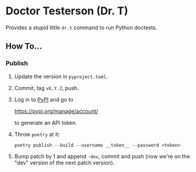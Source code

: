 Doctor Testerson (Dr. T)
==============================================================================

Provides a stupid little `dr.t` command to run Python doctests.

How To...
------------------------------------------------------------------------------

### Publish ###

1.  Update the version in `pyproject.toml`.
    
2.  Commit, tag `vX.Y.Z`, push.
    
3.  Log in to [PyPI](https://pypi.org) and go to
    
    https://pypi.org/manage/account/
    
    to generate an API token.
    
4.  Throw `poetry` at it:
    
        poetry publish --build --username __token__ --password <token>
    
5.  Bump patch by 1 and append `-dev`, commit and push (now we're on the "dev"
    version of the next patch version).
